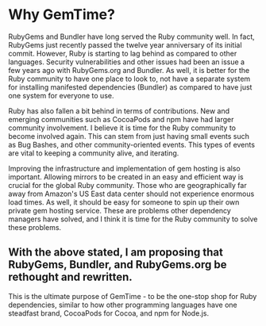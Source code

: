 # Why GemTime?

RubyGems and Bundler have long served the Ruby community well. In fact, RubyGems just recently passed the twelve year anniversary of its initial commit. However, Ruby is starting to lag behind as compared to other languages. Security vulnerabilities and other issues had been an issue a few years ago with RubyGems.org and Bundler. As well, it is better for the Ruby community to have one place to look to, not have a separate system for installing manifested dependencies (Bundler) as compared to have just one system for everyone to use.

Ruby has also fallen a bit behind in terms of contributions. New and emerging communities such as CocoaPods and npm have had larger community involvement. I believe it is time for the Ruby community to become involved again. This can stem from just having small events such as Bug Bashes, and other community-oriented events. This types of events are vital to keeping a community alive, and iterating.

Improving the infrastructure and implementation of gem hosting is also important. Allowing mirrors to be created in an easy and efficient way is crucial for the global Ruby community. Those who are geographically far away from Amazon's US East data center should not experience enormous load times. As well, it should be easy for someone to spin up their own private gem hosting service. These are problems other dependency managers have solved, and I think it is time for the Ruby community to solve these problems.

## With the above stated, I am proposing that RubyGems, Bundler, and RubyGems.org be rethought and rewritten.

This is the ultimate purpose of GemTime - to be the one-stop shop for Ruby dependencies, similar to how other programming languages have one steadfast brand, CocoaPods for Cocoa, and npm for Node.js.
